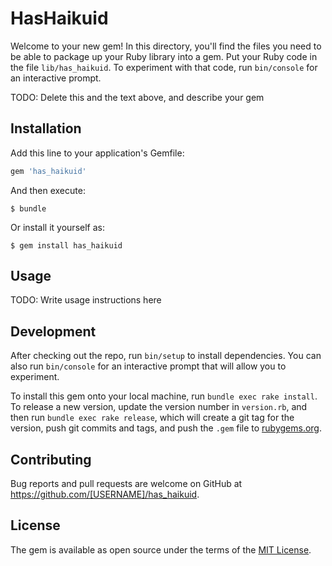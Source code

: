 # HasHaikuid

Welcome to your new gem! In this directory, you'll find the files you need to be able to package up your Ruby library into a gem. Put your Ruby code in the file `lib/has_haikuid`. To experiment with that code, run `bin/console` for an interactive prompt.

TODO: Delete this and the text above, and describe your gem

## Installation

Add this line to your application's Gemfile:

```ruby
gem 'has_haikuid'
```

And then execute:

    $ bundle

Or install it yourself as:

    $ gem install has_haikuid

## Usage

TODO: Write usage instructions here

## Development

After checking out the repo, run `bin/setup` to install dependencies. You can also run `bin/console` for an interactive prompt that will allow you to experiment.

To install this gem onto your local machine, run `bundle exec rake install`. To release a new version, update the version number in `version.rb`, and then run `bundle exec rake release`, which will create a git tag for the version, push git commits and tags, and push the `.gem` file to [rubygems.org](https://rubygems.org).

## Contributing

Bug reports and pull requests are welcome on GitHub at https://github.com/[USERNAME]/has_haikuid.


## License

The gem is available as open source under the terms of the [MIT License](http://opensource.org/licenses/MIT).

